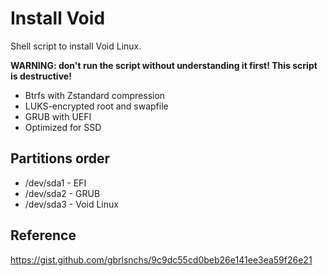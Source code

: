 # Install Void
Shell script to install Void Linux.

**WARNING: don't run the script without understanding it first! This script is destructive!**

- Btrfs with Zstandard compression
- LUKS-encrypted root and swapfile
- GRUB with UEFI
- Optimized for SSD

## Partitions order
- /dev/sda1 - EFI
- /dev/sda2 - GRUB
- /dev/sda3 - Void Linux

## Reference
https://gist.github.com/gbrlsnchs/9c9dc55cd0beb26e141ee3ea59f26e21
